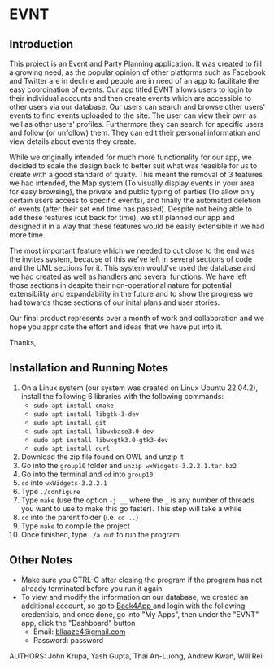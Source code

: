 # EVNT
## Introduction
This project is an Event and Party Planning application. It was created to fill a growing need, as the popular opinion of other platforms such as Facebook and Twitter are in decline and people are in need of an app to facilitate the easy coordination of events. Our app titled EVNT allows users to login to their individual accounts and then create events which are accessible to other users via our database. Our users can search and browse other users' events to find events uploaded to the site. The user can view their own as well as other users' profiles. Furthermore they can search for specific users and follow (or unfollow) them. They can edit their personal information and view details about events they create. 

While we originally intended for much more functionality for our app, we decided to scale the design back to better suit what was feasible for us to create with a good standard of quaity. This meant the removal of 3 features we had intended, the Map system (To visually display events in your area for easy browsing), the private and public typing of parties (To allow only certain users access to specific events), and finally the automated deletion of events (after their set end time has passed). Despite not being able to add these features (cut back for time), we still planned our app and designed it in a way that these features would be easily extensible if we had more time. 

The most important feature which we needed to cut close to the end was the invites system, because of this we've left in several sections of code and the UML sections for it. This system would've used the database and we had created as well as handlers and several functions. We have left those sections in despite their non-operational nature for potential extensibility and expandability in the future and to show the progress we had towards those sections of our inital plans and user stories. 

Our final product represents over a month of work and collaboration and we hope you appricate the effort and ideas that we have put into it. 

Thanks,


## Installation and Running Notes
1. On a Linux system (our system was created on Linux Ubuntu 22.04.2), install the following 6 libraries with the following commands:
    - `sudo apt install cmake`
    - `sudo apt install libgtk-3-dev`
    - `sudo apt install git`
    - `sudo apt install libwxbase3.0-dev`
    - `sudo apt install libwxgtk3.0-gtk3-dev`
    - `sudo apt install curl`
2. Download the zip file found on OWL and unzip it
3. Go into the `group10` folder and `unzip wxWidgets-3.2.2.1.tar.bz2`
4. Go into the terminal and `cd` into `group10`
5. `cd` into `wxWidgets-3.2.2.1`
6. Type `./configure`
7. Type `make` (use the option `-j __` where the `_` is any number of threads you want to use to make this go faster). This step will take a while
8. `cd` into the parent folder (i.e. `cd ..`)
9. Type `make` to compile the project
10. Once finished, type `./a.out` to run the program
## Other Notes
- Make sure you CTRL-C after closing the program if the program has not already terminated before you run it again
- To view and modify the information on our database, we created an additional account, so go to <a href = "back4app.com"> Back4App </a> and login with the following credentials, and once done, go into "My Apps", then under the "EVNT" app, click the "Dashboard" button
    - Email: bllaaze4@gmail.com
    - Password: password

AUTHORS: John Krupa, Yash Gupta, Thai An-Luong, Andrew Kwan, Will Reil